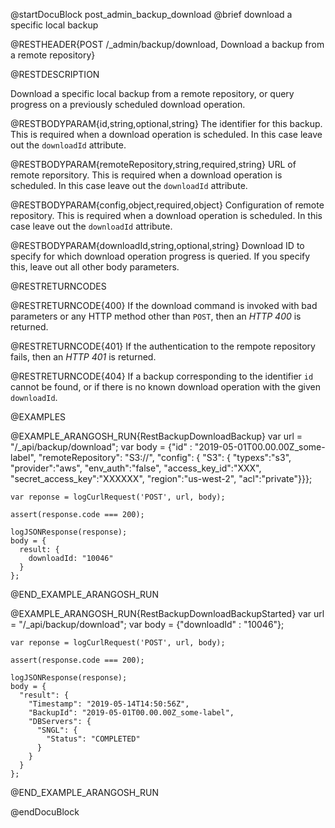@startDocuBlock post_admin_backup_download
@brief download a specific local backup

@RESTHEADER{POST /_admin/backup/download, Download a backup from a remote repository}

@RESTDESCRIPTION

Download a specific local backup from a remote repository, or query
progress on a previously scheduled download operation.

@RESTBODYPARAM{id,string,optional,string}
The identifier for this backup. This is required when a download
operation is scheduled. In this case leave out the `downloadId`
attribute.

@RESTBODYPARAM{remoteRepository,string,required,string}
URL of remote reporsitory. This is required when a download
operation is scheduled. In this case leave out the `downloadId`
attribute.

@RESTBODYPARAM{config,object,required,object}
Configuration of remote repository. This is required when a download
operation is scheduled. In this case leave out the `downloadId`
attribute.

@RESTBODYPARAM{downloadId,string,optional,string}
Download ID to specify for which download operation progress is queried.
If you specify this, leave out all other body parameters.

@RESTRETURNCODES

@RESTRETURNCODE{400}
If the download command is invoked with bad parameters or any HTTP
method other than `POST`, then an *HTTP 400* is returned.

@RESTRETURNCODE{401}
If the authentication to the rempote repository fails, then an *HTTP
401* is returned.

@RESTRETURNCODE{404}
If a backup corresponding to the identifier `id`  cannot be found, or if
there is no known download operation with the given `downloadId`.

@EXAMPLES

@EXAMPLE_ARANGOSH_RUN{RestBackupDownloadBackup}
    var url = "/_api/backup/download";
    var body = {"id" : "2019-05-01T00.00.00Z_some-label",
                "remoteRepository": "S3://<repository-url>",
                "config": {
                  "S3": {
                    "typexs":"s3",
                    "provider":"aws",
                    "env_auth":"false",
                    "access_key_id":"XXX",
                    "secret_access_key":"XXXXXX",
                    "region":"us-west-2",
                    "acl":"private"}}};

    var reponse = logCurlRequest('POST', url, body);

    assert(response.code === 200);

    logJSONResponse(response);
    body = {
      result: {
        downloadId: "10046"
      }
    };
@END_EXAMPLE_ARANGOSH_RUN

@EXAMPLE_ARANGOSH_RUN{RestBackupDownloadBackupStarted}
    var url = "/_api/backup/download";
    var body = {"downloadId" : "10046"};

    var reponse = logCurlRequest('POST', url, body);

    assert(response.code === 200);

    logJSONResponse(response);
    body = {
      "result": {
        "Timestamp": "2019-05-14T14:50:56Z",
        "BackupId": "2019-05-01T00.00.00Z_some-label",
        "DBServers": {
          "SNGL": {
            "Status": "COMPLETED"
          }
        }
      }
    };
@END_EXAMPLE_ARANGOSH_RUN

@endDocuBlock
